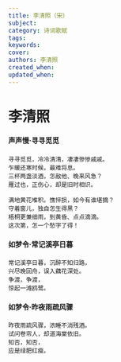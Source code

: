 ```yaml
---
title: 李清照（宋）
subject: 
category: 诗词歌赋
tags: 
keywords: 
cover: 
authors: 李清照
created_when: 
updated_when: 
---
```


# 李清照

#### 声声慢·寻寻觅觅

```
寻寻觅觅，冷冷清清，凄凄惨惨戚戚。
乍暖还寒时候，最难将息。
三杯两盏淡酒，怎敌他、晚来风急？
雁过也，正伤心，却是旧时相识。

满地黄花堆积。憔悴损，如今有谁堪摘？
守着窗儿，独自怎生得黑？
梧桐更兼细雨，到黄昏、点点滴滴。
这次第，怎一个愁字了得！
```

#### 如梦令·常记溪亭日暮

```
常记溪亭日暮，沉醉不知归路，
兴尽晚回舟，误入藕花深处。
争渡，争渡，
惊起一滩鸥鹭。
```

#### 如梦令·昨夜雨疏风骤

```
昨夜雨疏风骤，浓睡不消残酒。
试问卷帘人，却道海棠依旧。
知否，知否，
应是绿肥红瘦。
```
